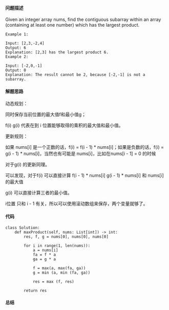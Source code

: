 #### 问题描述
Given an integer array nums, find the contiguous subarray within an array (containing at least one number) which has the largest product.

    Example 1:
    
    Input: [2,3,-2,4]
    Output: 6
    Explanation: [2,3] has the largest product 6.
    Example 2:
    
    Input: [-2,0,-1]
    Output: 0
    Explanation: The result cannot be 2, because [-2,-1] is not a subarray.

#### 解题思路
动态规划：

同时保存当前位置的最大值f和最小值g；

f(i) g(i) 代表在到 i 位置能够取得的乘积的最大值和最小值。

更新规则：

如果 nums[i] 是一个正数的话，f(i) = f(i - 1) * nums[i]；如果是负数的话，f(i) = g(i - 1) * nums[i]，当然也有可能是 nums[i]，比如在nums[i - 1] = 0 的时候

对于g(i) 的更新同理。

可以发现，对于f(i) 可以直接计算 f(i - 1) * nums[i]  g(i - 1) * nums[i] 和 nums[i]的最大值

g(i) 可以直接计算三者的最小值。

i位置  只和 i - 1 有关，所以可以使用滚动数组来保存，两个变量就够了。

#### 代码

    class Solution:
        def maxProduct(self, nums: List[int]) -> int:
            res, f, g = nums[0], nums[0], nums[0]
            
            for i in range(1, len(nums)):
                a = nums[i]
                fa = f * a
                ga = g * a
                
                f = max(a, max(fa, ga))
                g = min (a, min (fa, ga))
                
                res = max (f, res)
                
            return res

#### 总结